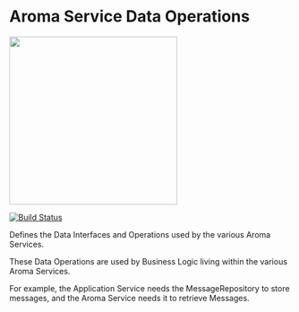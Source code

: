 Aroma Service Data Operations
==============================================

[<img src="https://raw.githubusercontent.com/RedRoma/aroma/develop/Graphics/Logo.png" width="300">](https://github.com/RedRoma/Aroma)

[![Build Status](http://jenkins.redroma.tech/job/Aroma%20Data%20Operations/badge/icon)](http://jenkins.redroma.tech/job/Aroma%20Data%20Operations/)

Defines the Data Interfaces and Operations used by the various Aroma Services.

These Data Operations are used by Business Logic living within the various Aroma Services.

For example, the Application Service needs the MessageRepository to store messages, and the Aroma
Service needs it to retrieve Messages.
